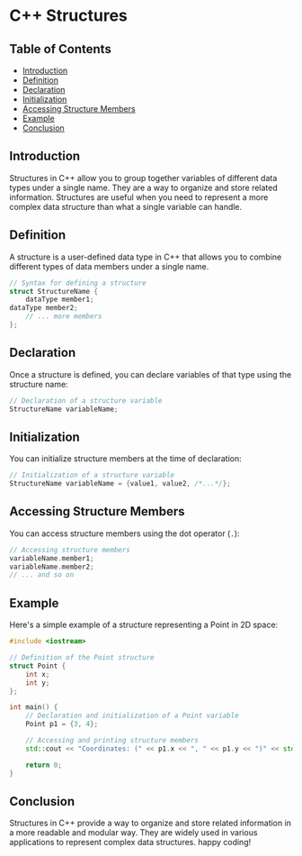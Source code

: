 
# C++ Structures

## Table of Contents
- [Introduction](#introduction)
- [Definition](#definition)
- [Declaration](#declaration)
- [Initialization](#initialization)
- [Accessing Structure Members](#accessing-structure-members)
- [Example](#example)
- [Conclusion](#conclusion)

## Introduction
Structures in C++ allow you to group together variables of different data types under a single name. They are a way to organize and store related information. Structures are useful when you need to represent a more complex data structure than what a single variable can handle.

## Definition
A structure is a user-defined data type in C++ that allows you to combine different types of data members under a single name.

```cpp
// Syntax for defining a structure
struct StructureName {
    dataType member1;
dataType member2;
    // ... more members
};
```

## Declaration
Once a structure is defined, you can declare variables of that type using the structure name:

```cpp
// Declaration of a structure variable
StructureName variableName;
```

## Initialization
You can initialize structure members at the time of declaration:

```cpp
// Initialization of a structure variable
StructureName variableName = {value1, value2, /*...*/};
```

## Accessing Structure Members
You can access structure members using the dot operator (`.`):

```cpp
// Accessing structure members
variableName.member1;
variableName.member2;
// ... and so on
```

## Example
Here's a simple example of a structure representing a Point in 2D space:

```cpp
#include <iostream>

// Definition of the Point structure
struct Point {
    int x;
    int y;
};

int main() {
    // Declaration and initialization of a Point variable
    Point p1 = {3, 4};

    // Accessing and printing structure members
    std::cout << "Coordinates: (" << p1.x << ", " << p1.y << ")" << std::endl;

    return 0;
}
```

## Conclusion
Structures in C++ provide a way to organize and store related information in a more readable and modular way. They are widely used in various applications to represent complex data structures.
happy coding!
